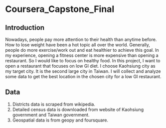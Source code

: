 # Coursera_Capstone_Final

## Introduction
Nowadays, people  pay more attention to their health than anytime before. How to lose weight have been a hot topic all over the world.
Generally, people do more exercise/work out and eat healthier to achieve this goal. In my experience, opening a fitness center is more expensive than opening a restaurant. So I would like to focus on healthy food.
In this project, I want to open a restaurant that focuses on low GI diet.  I choose Kaohsiung city as my target city. It is the second large city in Taiwan.
I will collect and analyze some data to get the best location in the chosen city for a low GI restaurant.

## Data
1. Districts data is scraped from wikipedia.
2. Detailed census data is downloaded from website of Kaohsiung government and Taiwan government. 
3. Geospatial data is from geopy and foursquare. 
